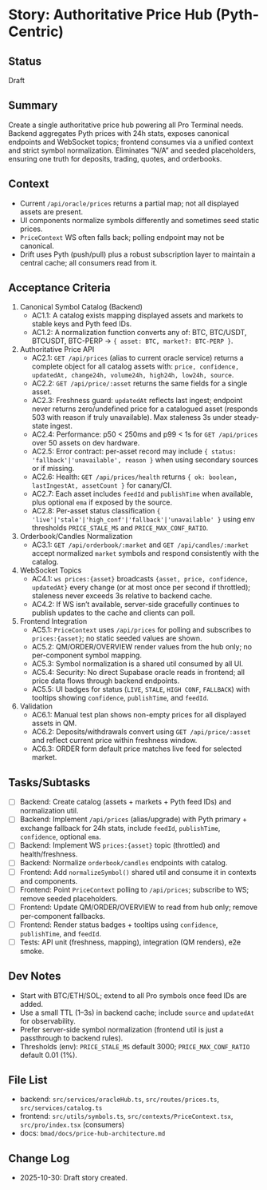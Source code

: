 # Story: Authoritative Price Hub (Pyth-Centric)

## Status
Draft

## Summary
Create a single authoritative price hub powering all Pro Terminal needs. Backend aggregates Pyth prices with 24h stats, exposes canonical endpoints and WebSocket topics; frontend consumes via a unified context and strict symbol normalization. Eliminates “N/A” and seeded placeholders, ensuring one truth for deposits, trading, quotes, and orderbooks.

## Context
- Current `/api/oracle/prices` returns a partial map; not all displayed assets are present.
- UI components normalize symbols differently and sometimes seed static prices.
- `PriceContext` WS often falls back; polling endpoint may not be canonical.
- Drift uses Pyth (push/pull) plus a robust subscription layer to maintain a central cache; all consumers read from it.

## Acceptance Criteria
1. Canonical Symbol Catalog (Backend)
   - AC1.1: A catalog exists mapping displayed assets and markets to stable keys and Pyth feed IDs.
   - AC1.2: A normalization function converts any of: BTC, BTC/USDT, BTCUSDT, BTC-PERP → `{ asset: BTC, market?: BTC-PERP }`.
2. Authoritative Price API
   - AC2.1: `GET /api/prices` (alias to current oracle service) returns a complete object for all catalog assets with: `price, confidence, updatedAt, change24h, volume24h, high24h, low24h, source`.
   - AC2.2: `GET /api/price/:asset` returns the same fields for a single asset.
   - AC2.3: Freshness guard: `updatedAt` reflects last ingest; endpoint never returns zero/undefined price for a catalogued asset (responds 503 with reason if truly unavailable). Max staleness 3s under steady-state ingest.
   - AC2.4: Performance: p50 < 250ms and p99 < 1s for `GET /api/prices` over 50 assets on dev hardware.
   - AC2.5: Error contract: per-asset record may include `{ status: 'fallback'|'unavailable', reason }` when using secondary sources or if missing.
   - AC2.6: Health: `GET /api/prices/health` returns `{ ok: boolean, lastIngestAt, assetCount }` for canary/CI.
   - AC2.7: Each asset includes `feedId` and `publishTime` when available, plus optional `ema` if exposed by the source.
   - AC2.8: Per-asset status classification `{ 'live'|'stale'|'high_conf'|'fallback'|'unavailable' }` using env thresholds `PRICE_STALE_MS` and `PRICE_MAX_CONF_RATIO`.
3. Orderbook/Candles Normalization
   - AC3.1: `GET /api/orderbook/:market` and `GET /api/candles/:market` accept normalized `market` symbols and respond consistently with the catalog.
4. WebSocket Topics
   - AC4.1: `ws prices:{asset}` broadcasts `{asset, price, confidence, updatedAt}` every change (or at most once per second if throttled); staleness never exceeds 3s relative to backend cache.
   - AC4.2: If WS isn’t available, server-side gracefully continues to publish updates to the cache and clients can poll.
5. Frontend Integration
   - AC5.1: `PriceContext` uses `/api/prices` for polling and subscribes to `prices:{asset}`; no static seeded values are shown.
   - AC5.2: QM/ORDER/OVERVIEW render values from the hub only; no per-component symbol mapping.
   - AC5.3: Symbol normalization is a shared util consumed by all UI.
   - AC5.4: Security: No direct Supabase oracle reads in frontend; all price data flows through backend endpoints.
   - AC5.5: UI badges for status (`LIVE`, `STALE`, `HIGH CONF`, `FALLBACK`) with tooltips showing `confidence`, `publishTime`, and `feedId`.
6. Validation
   - AC6.1: Manual test plan shows non-empty prices for all displayed assets in QM.
   - AC6.2: Deposits/withdrawals convert using `GET /api/price/:asset` and reflect current price within freshness window.
   - AC6.3: ORDER form default price matches live feed for selected market.

## Tasks/Subtasks
- [ ] Backend: Create catalog (assets + markets + Pyth feed IDs) and normalization util.
- [ ] Backend: Implement `/api/prices` (alias/upgrade) with Pyth primary + exchange fallback for 24h stats, include `feedId`, `publishTime`, `confidence`, optional `ema`.
- [ ] Backend: Implement WS `prices:{asset}` topic (throttled) and health/freshness.
- [ ] Backend: Normalize `orderbook/candles` endpoints with catalog.
- [ ] Frontend: Add `normalizeSymbol()` shared util and consume it in contexts and components.
- [ ] Frontend: Point `PriceContext` polling to `/api/prices`; subscribe to WS; remove seeded placeholders.
- [ ] Frontend: Update QM/ORDER/OVERVIEW to read from hub only; remove per-component fallbacks.
- [ ] Frontend: Render status badges + tooltips using `confidence`, `publishTime`, and `feedId`.
- [ ] Tests: API unit (freshness, mapping), integration (QM renders), e2e smoke.

## Dev Notes
- Start with BTC/ETH/SOL; extend to all Pro symbols once feed IDs are added.
- Use a small TTL (1–3s) in backend cache; include `source` and `updatedAt` for observability.
- Prefer server-side symbol normalization (frontend util is just a passthrough to backend rules).
 - Thresholds (env): `PRICE_STALE_MS` default 3000; `PRICE_MAX_CONF_RATIO` default 0.01 (1%).

## File List
- backend: `src/services/oracleHub.ts`, `src/routes/prices.ts`, `src/services/catalog.ts`
- frontend: `src/utils/symbols.ts`, `src/contexts/PriceContext.tsx`, `src/pro/index.tsx` (consumers)
- docs: `bmad/docs/price-hub-architecture.md`

## Change Log
- 2025-10-30: Draft story created.
